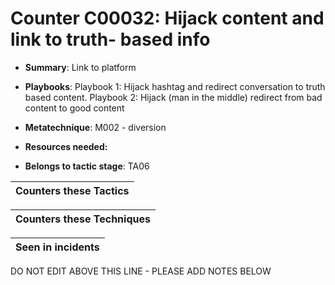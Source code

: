 # Counter C00032: Hijack content and link to truth- based info

* **Summary**: Link to platform

* **Playbooks**: Playbook 1: Hijack hashtag and redirect conversation to truth based content. 
Playbook 2: Hijack (man in the middle) redirect from bad content to good content

* **Metatechnique**: M002 - diversion

* **Resources needed:** 

* **Belongs to tactic stage**: TA06


| Counters these Tactics |
| ---------------------- |



| Counters these Techniques |
| ------------------------- |



| Seen in incidents |
| ----------------- |


DO NOT EDIT ABOVE THIS LINE - PLEASE ADD NOTES BELOW